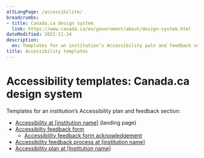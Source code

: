 ```yaml
---
altLangPage: /accessibilite/
breadcrumbs:
- title: Canada.ca design system
  link: https://www.canada.ca/en/government/about/design-system.html
dateModified: 2022-11-24
description: 
  en: Templates for an institution’s Accessibility paln and feedback section. 
title: Accessibility templates
---
```

<h1 property="name" id="wb-cont" dir="ltr"><span class="stacked"><span>Accessibility templates</span>: <span>Canada.ca design system</span></span></h1>
<p>Templates for an institution’s Accessibility plan and feedback section:</p>
<ul>
  <li class="mrgn-tp-lg"><a href="afeedback-04-01-en.html">Accessibility at [institution name]</a> (landing page)</li>
  <li><a href="afeedback-04-03-en.html">Accessibilty feedback form</a>
    <ul>
      <li><a href="afeedback-04-04-en.html">Accessibility feedback form acknowledgement</a></li>
    </ul></li>
  <li><a href="afeedback-04-02-en.html">Accessibility feedback process at [institution name]</a></li>
  <li><a href="afeedback-04-05-en.html">Accessibility plan at [Institution name]</a></li>
</ul>
